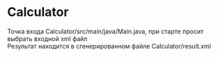 # Calculator
Точка входа Calculator/src/main/java/Main.java, при старте просит выбрать входной xml файл  
Результат находится в сгенерированном файле Calculator/result.xml
